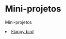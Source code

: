 # Mini-projetos
<p>Mini-projetos</p>
<li><a href="https://github.com/Houllp/Javascript/Flappy bird/flappy.html"</a>Flappy bird</li>
